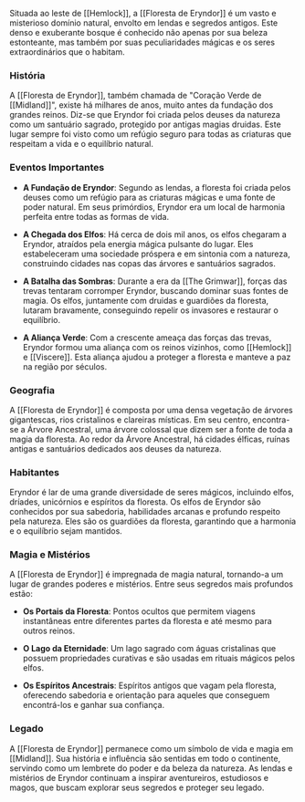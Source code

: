 Situada ao leste de [[Hemlock]], a [[Floresta de Eryndor]] é um vasto e misterioso domínio natural, envolto em lendas e segredos antigos. Este denso e exuberante bosque é conhecido não apenas por sua beleza estonteante, mas também por suas peculiaridades mágicas e os seres extraordinários que o habitam.

### História

A [[Floresta de Eryndor]], também chamada de "Coração Verde de [[Midland]]", existe há milhares de anos, muito antes da fundação dos grandes reinos. Diz-se que Eryndor foi criada pelos deuses da natureza como um santuário sagrado, protegido por antigas magias druidas. Este lugar sempre foi visto como um refúgio seguro para todas as criaturas que respeitam a vida e o equilíbrio natural.

### Eventos Importantes

- **A Fundação de Eryndor**: Segundo as lendas, a floresta foi criada pelos deuses como um refúgio para as criaturas mágicas e uma fonte de poder natural. Em seus primórdios, Eryndor era um local de harmonia perfeita entre todas as formas de vida.

- **A Chegada dos Elfos**: Há cerca de dois mil anos, os elfos chegaram a Eryndor, atraídos pela energia mágica pulsante do lugar. Eles estabeleceram uma sociedade próspera e em sintonia com a natureza, construindo cidades nas copas das árvores e santuários sagrados.

- **A Batalha das Sombras**: Durante a era da [[The Grimwar]], forças das trevas tentaram corromper Eryndor, buscando dominar suas fontes de magia. Os elfos, juntamente com druidas e guardiões da floresta, lutaram bravamente, conseguindo repelir os invasores e restaurar o equilíbrio.

- **A Aliança Verde**: Com a crescente ameaça das forças das trevas, Eryndor formou uma aliança com os reinos vizinhos, como [[Hemlock]] e [[Viscere]]. Esta aliança ajudou a proteger a floresta e manteve a paz na região por séculos.


### Geografia

A [[Floresta de Eryndor]] é composta por uma densa vegetação de árvores gigantescas, rios cristalinos e clareiras místicas. Em seu centro, encontra-se a Árvore Ancestral, uma árvore colossal que dizem ser a fonte de toda a magia da floresta. Ao redor da Árvore Ancestral, há cidades élficas, ruínas antigas e santuários dedicados aos deuses da natureza.

### Habitantes

Eryndor é lar de uma grande diversidade de seres mágicos, incluindo elfos, dríades, unicórnios e espíritos da floresta. Os elfos de Eryndor são conhecidos por sua sabedoria, habilidades arcanas e profundo respeito pela natureza. Eles são os guardiões da floresta, garantindo que a harmonia e o equilíbrio sejam mantidos.

### Magia e Mistérios

A [[Floresta de Eryndor]] é impregnada de magia natural, tornando-a um lugar de grandes poderes e mistérios. Entre seus segredos mais profundos estão:

- **Os Portais da Floresta**: Pontos ocultos que permitem viagens instantâneas entre diferentes partes da floresta e até mesmo para outros reinos.
    
- **O Lago da Eternidade**: Um lago sagrado com águas cristalinas que possuem propriedades curativas e são usadas em rituais mágicos pelos elfos.
    
- **Os Espíritos Ancestrais**: Espíritos antigos que vagam pela floresta, oferecendo sabedoria e orientação para aqueles que conseguem encontrá-los e ganhar sua confiança.
    

### Legado

A [[Floresta de Eryndor]] permanece como um símbolo de vida e magia em [[Midland]]. Sua história e influência são sentidas em todo o continente, servindo como um lembrete do poder e da beleza da natureza. As lendas e mistérios de Eryndor continuam a inspirar aventureiros, estudiosos e magos, que buscam explorar seus segredos e proteger seu legado.